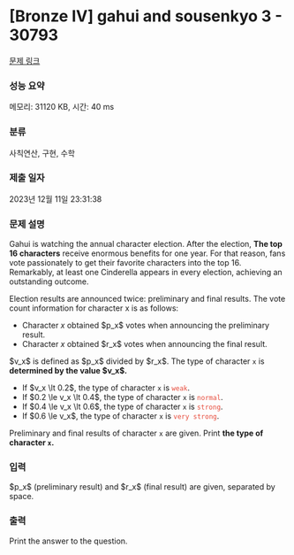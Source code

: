 # [Bronze IV] gahui and sousenkyo 3 - 30793 

[문제 링크](https://www.acmicpc.net/problem/30793) 

### 성능 요약

메모리: 31120 KB, 시간: 40 ms

### 분류

사칙연산, 구현, 수학

### 제출 일자

2023년 12월 11일 23:31:38

### 문제 설명

<p>Gahui is watching the annual character election. After the election, <strong>The top 16 characters</strong> receive enormous benefits for one year. For that reason, fans vote passionately to get their favorite characters into the top 16. Remarkably, at least one Cinderella appears in every election, achieving an outstanding outcome.</p>

<p>Election results are announced twice: preliminary and final results. The vote count information for character x is as follows:</p>

<ul>
	<li>Character <em>x</em> obtained $p_x$ votes when announcing the preliminary result.</li>
	<li>Character <em>x</em> obtained $r_x$ votes when announcing the final result.</li>
</ul>

<p>$v_x$ is defined as $p_x$ divided by $r_x$. The type of character <code>x</code> is <strong>determined by the value $v_x$.</strong></p>

<ul>
	<li>If $v_x \lt 0.2$, the type of character <code>x</code> is <span style="color:#e74c3c;"><code>weak</code></span>.</li>
	<li>If $0.2 \le v_x \lt 0.4$, the type of character <code>x</code> is <span style="color:#e74c3c;"><code>normal</code></span>.</li>
	<li>If $0.4 \le v_x \lt 0.6$, the type of character <code>x</code> is <span style="color:#e74c3c;"><code>strong</code></span>.</li>
	<li>If $0.6 \le v_x$, the type of character <code>x</code> is <span style="color:#e74c3c;"><code>very strong</code></span>.</li>
</ul>

<p>Preliminary and final results of character <code>x</code> are given. Print <strong>the type of character <code>x</code>.</strong></p>

### 입력 

 <p>$p_x$ (preliminary result) and $r_x$ (final result) are given, separated by space.</p>

### 출력 

 <p>Print the answer to the question.</p>

